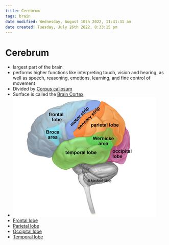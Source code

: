 ```yaml
---
title: Cerebrum
tags: brain
date modified: Wednesday, August 10th 2022, 11:41:31 am
date created: Tuesday, July 26th 2022, 8:33:15 pm
---
```


# Cerebrum
- largest part of the brain
- performs higher functions like interpreting touch, vision and hearing, as well as speech, reasoning, emotions, learning, and fine control of movement
- Divided by [Corpus callosum](Corpus%20callosum.md)
- Surface is called the [Brain Cortex](Brain%20Cortex.md)
- ![im](assets/Pasted%20image%2020220509155051.png)
- [Frontal lobe](Frontal%20lobe.md)
- [Parietal lobe](Parietal%20lobe.md)
- [Occipital lobe](Occipital%20lobe.md)
- [Temporal lobe](Temporal%20lobe.md)

